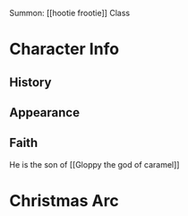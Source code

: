 Summon: [[hootie frootie]]
Class


# Character Info
## History

## Appearance

## Faith
He is the son of [[Gloppy the god of caramel]]




# Christmas Arc
